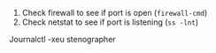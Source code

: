 1) Check firewall to see if port is open (`firewall-cmd`)
2) Check netstat to see if port is listening (`ss -lnt`)

Journalctl -xeu stenographer